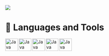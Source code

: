 <img src=https://media3.giphy.com/media/v1.Y2lkPTc5MGI3NjExNDVkd2hwYW5uYjY5bGVibXc2YW85ZHlpdjNkYmVocmlycmhncjg1MyZlcD12MV9pbnRlcm5hbF9naWZfYnlfaWQmY3Q9Zw/Rj2Uww3PeBcdpjJPKB/giphy.gif>

# 🧰 Languages and Tools
<img align="left" alt="Java" width="40px" style="padding-rigth:15px;" src="https://img.shields.io/badge/HTML-orange"/> 
<img align="left" alt="Java" width="40px" style="padding-rigth:15px;" src="https://img.shields.io/badge/HTML-orange"/>
<img align="left" alt="Java" width="40px" style="padding-rigth:15px;" src="https://img.shields.io/badge/HTML-orange"/>
<img align="left" alt="Java" width="40px" style="padding-rigth:15px;" src="https://img.shields.io/badge/HTML-orange"/>
<img align="left" alt="Java" width="40px" style="padding-rigth:15px;" src="https://img.shields.io/badge/HTML-orange"/>
<br/>






